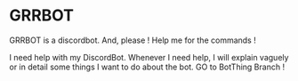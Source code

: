 # GRRBOT
GRRBOT is a discordbot. And, please ! Help me for the commands !

I need help with my DiscordBot. Whenever I need help,
I will explain vaguely or in detail some things
I want to do about the bot.
GO to BotThing Branch !
